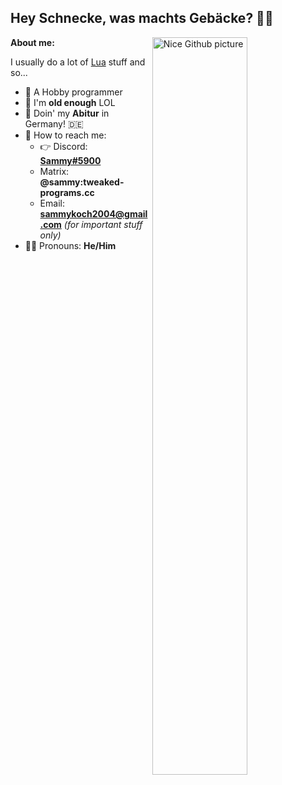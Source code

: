 ## Hey Schnecke, was machts Gebäcke? 👩‍🔧

<img width="55%" align="right" alt="Nice Github picture" src="https://raw.githubusercontent.com/onimur/.github/master/.resources/git-header.svg" />
<b>About me:</b>
  
I usually do a lot of [Lua](https://www.lua.org/) stuff and so...

- 💾 A Hobby programmer
- 🍺 I'm <b>old enough</b> LOL
- 🌱 Doin' my <b>Abitur</b> in Germany! 🇩🇪
- 🔭 How to reach me:
  - 👉 Discord: <b>[Sammy#5900](https://discord.com/users/310059293435101185)</b>
  - Matrix: <b>@sammy:tweaked-programs.cc</b>
  - Email: <b>sammykoch2004@gmail.com</b> *(for important stuff only)*
- 🏳️‍🌈 Pronouns: <b>He/Him</b>
  
##

